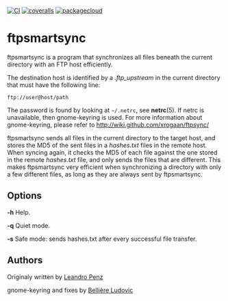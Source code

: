 [![CI](https://github.com/lpenz/ftpsmartsync/actions/workflows/ci.yml/badge.svg)](https://github.com/lpenz/ftpsmartsync/actions/workflows/ci.yml)
[![coveralls](https://coveralls.io/repos/github/lpenz/ftpsmartsync/badge.svg?branch=main)](https://coveralls.io/github/lpenz/ftpsmartsync?branch=main)
[![packagecloud](https://img.shields.io/badge/deb-packagecloud.io-844fec.svg)](https://packagecloud.io/app/lpenz/debian/search?q=ftpsmartsync)


# ftpsmartsync

ftpsmartsync is a program that synchronizes all files beneath the current
directory with an FTP host efficiently.

The destination host is identified by a *.ftp\_upstream* in the current
directory that must have the following line:

    ftp://user@host/path

The password is found by looking at `~/.netrc`, see **netrc**(5). If
netrc is unavailable, then gnome-keyring is used. For more information
about gnome-keyring, please refer to
<http://wiki.github.com/xrogaan/ftpsync/>

ftpsmartsync sends all files in the current directory to the target host, and
stores the MD5 of the sent files in a *hashes.txt* files in the remote
host. When syncing again, it checks the MD5 of each file against the one
stored in the remote *hashes.txt* file, and only sends the files that
are different. This makes ftpsmartsync very efficient when synchronizing a
directory with only a few different files, as long as they are always
sent by ftpsmartsync.


## Options

**-h** Help.

**-q** Quiet mode.

**-s** Safe mode: sends hashes.txt after every successful file transfer.


## Authors

Originaly written by [Leandro Penz](http://lpenz.github.com)

gnome-keyring and fixes by [Bellière Ludovic](http://github.com/xrogaan)

